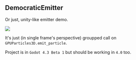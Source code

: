 ## DemocraticEmitter

Or just, unity-like emitter demo.

![](_shocase.webp)

It's just (in single frame's perspective) groupped call on `GPUParticles3D.emit_particle`.

Project is in `Godot 4.3 Beta 1` but should be working in `4.0` too.
